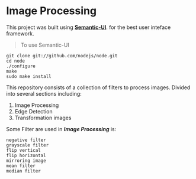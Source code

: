 # Image Processing 

This project was built using [**Semantic-UI**](https://semantic-ui.com/introduction/getting-started.html). for the best user inteface framework.

> To use Semantic-UI 
```
git clone git://github.com/nodejs/node.git
cd node
./configure
make
sudo make install
```

This repository consists of a collection of filters to process images. Divided into several sections including:
1. Image Processing
2. Edge Detection
3. Transformation images


Some Filter are used in ***Image Processing*** is:
```
negative filter
grayscale filter
flip vertical
flip horizontal
mirroring image
mean filter
median filter
```
